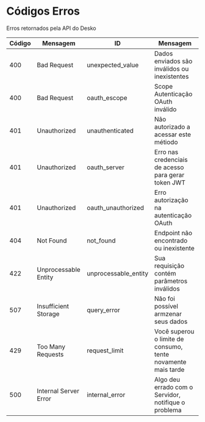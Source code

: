 # Códigos Erros

Erros retornados pela API do Desko

| Código  | Mensagem              | ID                   | Mensagem                                                     |
| ------- | --------------------- | -------------------- | ------------------------------------------------------------ |
| 400     | Bad Request           | unexpected_value     | Dados enviados são inválidos ou inexistentes                 |
| 400     | Bad Request           | oauth_escope         | Scope Autenticação OAuth inválido                            |
| 401     | Unauthorized          | unauthenticated      | Não autorizado a acessar este métiodo                        |
| 401     | Unauthorized          | oauth_server         | Erro nas credenciais de acesso para gerar token JWT          |
| 401     | Unauthorized          | oauth_unauthorized   | Erro autorização na autenticação OAuth                       |
| 404     | Not Found             | not_found            | Endpoint não encontrado ou inexistente                       |
| 422     | Unprocessable Entity  | unprocessable_entity | Sua requisição contém parâmetros inválidos                   |
| 507     | Insufficient Storage  | query_error          | Não foi possível armzenar seus dados                         |
| 429     | Too Many Requests     | request_limit        | Você superou o limite de consumo, tente novamente mais tarde |
| 500     | Internal Server Error | internal_error       | Algo deu errado com o Servidor, notifique o problema         |

